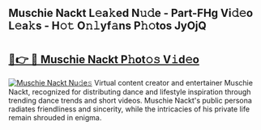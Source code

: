 ## Muschie Nackt L𝚎a𝚔ed N𝚞𝚍e - Part-FHg Vi𝚍𝚎o L𝚎a𝚔s - H𝚘𝚝 O𝚗𝚕yf𝚊ns P𝚑𝚘tos JyOjQ

# <h2><a href="http://kf2ro4.oniu.top/?m=Muschie+Nackt">🔗👉 🔴 Muschie Nackt P𝚑ot𝚘𝚜 V𝚒d𝚎o</a></h2>

[![Muschie Nackt Nu𝚍e𝚜](https://i.imgur.com/0qMVB7G.gif)](http://kf2ro4.oniu.top/?m=Muschie+Nackt)
Virtual content creator and entertainer Muschie Nackt, recognized for distributing dance and lifestyle inspiration through trending dance trends and short videos. Muschie Nackt's public persona radiates friendliness and sincerity, while the intricacies of his private life remain shrouded in enigma.  
